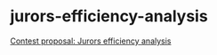 # jurors-efficiency-analysis
[Contest proposal: Jurors efficiency analysis](https://forum.freeton.org/t/contest-proposal-jurors-efficiency-analysis/5295)

